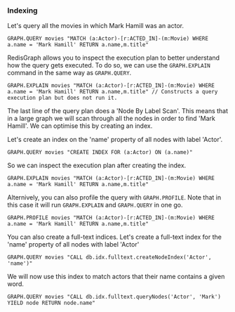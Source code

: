 ### Indexing 

Let's query all the movies in which Mark Hamill was an actor.

```redis Textual match
GRAPH.QUERY movies "MATCH (a:Actor)-[r:ACTED_IN]-(m:Movie) WHERE a.name = 'Mark Hamill' RETURN a.name,m.title"
```

RedisGraph allows you to inspect the execution plan to better understand how the query gets executed.
To do so, we can use the `GRAPH.EXPLAIN` command in the same way as `GRAPH.QUERY`.

```redis Inspect execution plan
GRAPH.EXPLAIN movies "MATCH (a:Actor)-[r:ACTED_IN]-(m:Movie) WHERE a.name = 'Mark Hamill' RETURN a.name,m.title" // Constructs a query execution plan but does not run it.

```
The last line of the query plan does a 'Node By Label Scan'.  This means that in a large graph we will scan through all the nodes in order to find 'Mark Hamill'.  We can optimise this by creating an index.

Let's create an index on the 'name' property of all nodes with label 'Actor'.

```redis Create index (RedisGraph 2.8 or later)
GRAPH.QUERY movies "CREATE INDEX FOR (a:Actor) ON (a.name)"
```
So we can inspect the execution plan after creating the index.

```redis Inspect updated execution plan
GRAPH.EXPLAIN movies "MATCH (a:Actor)-[r:ACTED_IN]-(m:Movie) WHERE a.name = 'Mark Hamill' RETURN a.name,m.title"
```

Alternively, you can also profile the query with `GRAPH.PROFILE`.  Note that in this case it will run `GRAPH.EXPLAIN` and `GRAPH.QUERY` in one go.

```redis Profile your query
GRAPH.PROFILE movies "MATCH (a:Actor)-[r:ACTED_IN]-(m:Movie) WHERE a.name = 'Mark Hamill' RETURN a.name,m.title"
```

You can also create a full-text indices. Let's create a full-text index for the 'name' property of all nodes with label 'Actor'

```redis Construct a full-text index (RedisGraph 2.8 or later)
GRAPH.QUERY movies "CALL db.idx.fulltext.createNodeIndex('Actor', 'name')"
```

We will now use this index to match actors that their name contains a given word.

```redis Match contained words using full-text index (RedisGraph 2.8 or later)
GRAPH.QUERY movies "CALL db.idx.fulltext.queryNodes('Actor', 'Mark') YIELD node RETURN node.name"
```
